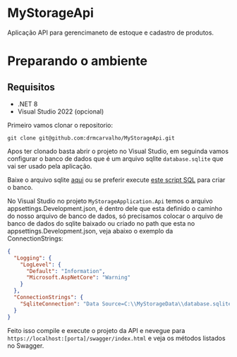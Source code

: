 # MyStorageApi

Aplicação API para gerencimaneto de estoque e cadastro de produtos.

# Preparando o ambiente

## Requisitos
- .NET 8
- Visual Studio 2022 (opcional)

Primeiro vamos clonar o repositorio:
```
git clone git@github.com:drmcarvalho/MyStorageApi.git
```

Apos ter clonado basta abrir o projeto no Visual Studio, em seguinda vamos configurar o banco de dados que é um arquivo sqlite `database.sqlite` que vai ser usado pela aplicação.

Baixe o arquivo sqlite [aqui]() ou se preferir execute [este script SQL](https://gist.github.com/drmcarvalho/1abd110ec0552bf394ffa4773357cfc2) para criar o banco.

No Visual Studio no projeto `MyStorageApplication.Api` temos o arquivo appsettings.Development.json, é dentro dele que esta definido o caminho do nosso arquivo de banco de dados, só precisamos colocar o arquivo de banco de dados do sqlite baixado ou criado no path que esta no appsettings.Development.json, veja abaixo o exemplo da ConnectionStrings:
```json
{
  "Logging": {
    "LogLevel": {
      "Default": "Information",
      "Microsoft.AspNetCore": "Warning"
    }
  },
  "ConnectionStrings": {
    "SqliteConnection": "Data Source=C:\\MyStorageData\\database.sqlite"
  }
}
```

Feito isso compile e execute o projeto da API e nevegue para `https://localhost:[porta]/swagger/index.html` e veja os métodos listados no Swagger.